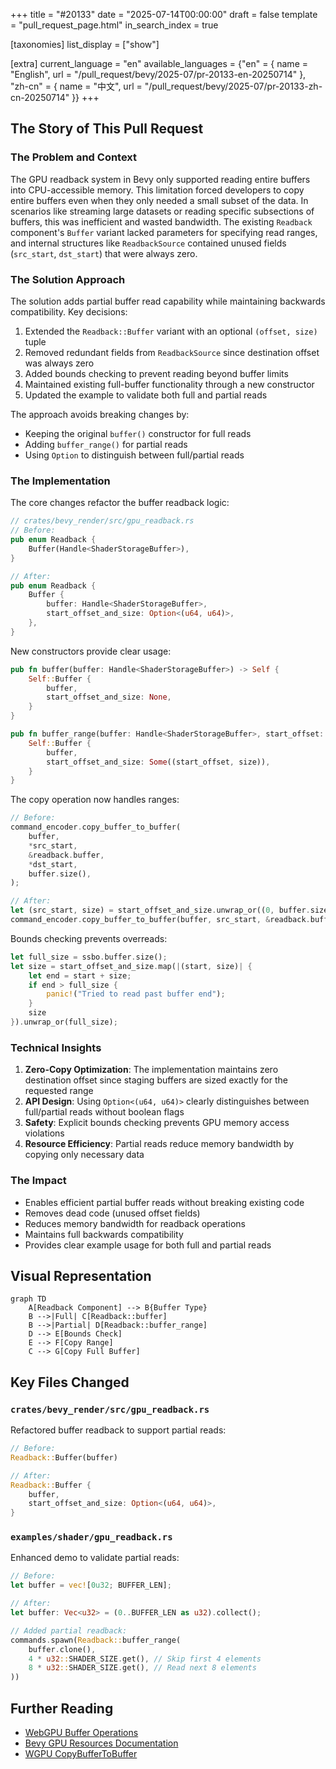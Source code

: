 +++
title = "#20133"
date = "2025-07-14T00:00:00"
draft = false
template = "pull_request_page.html"
in_search_index = true

[taxonomies]
list_display = ["show"]

[extra]
current_language = "en"
available_languages = {"en" = { name = "English", url = "/pull_request/bevy/2025-07/pr-20133-en-20250714" }, "zh-cn" = { name = "中文", url = "/pull_request/bevy/2025-07/pr-20133-zh-cn-20250714" }}
+++

## The Story of This Pull Request

### The Problem and Context
The GPU readback system in Bevy only supported reading entire buffers into CPU-accessible memory. This limitation forced developers to copy entire buffers even when they only needed a small subset of the data. In scenarios like streaming large datasets or reading specific subsections of buffers, this was inefficient and wasted bandwidth. The existing `Readback` component's `Buffer` variant lacked parameters for specifying read ranges, and internal structures like `ReadbackSource` contained unused fields (`src_start`, `dst_start`) that were always zero.

### The Solution Approach
The solution adds partial buffer read capability while maintaining backwards compatibility. Key decisions:
1. Extended the `Readback::Buffer` variant with an optional `(offset, size)` tuple
2. Removed redundant fields from `ReadbackSource` since destination offset was always zero
3. Added bounds checking to prevent reading beyond buffer limits
4. Maintained existing full-buffer functionality through a new constructor
5. Updated the example to validate both full and partial reads

The approach avoids breaking changes by:
- Keeping the original `buffer()` constructor for full reads
- Adding `buffer_range()` for partial reads
- Using `Option` to distinguish between full/partial reads

### The Implementation
The core changes refactor the buffer readback logic:

```rust
// crates/bevy_render/src/gpu_readback.rs
// Before:
pub enum Readback {
    Buffer(Handle<ShaderStorageBuffer>),
}

// After:
pub enum Readback {
    Buffer {
        buffer: Handle<ShaderStorageBuffer>,
        start_offset_and_size: Option<(u64, u64)>,
    },
}
```

New constructors provide clear usage:
```rust
pub fn buffer(buffer: Handle<ShaderStorageBuffer>) -> Self {
    Self::Buffer {
        buffer,
        start_offset_and_size: None,
    }
}

pub fn buffer_range(buffer: Handle<ShaderStorageBuffer>, start_offset: u64, size: u64) -> Self {
    Self::Buffer {
        buffer,
        start_offset_and_size: Some((start_offset, size)),
    }
}
```

The copy operation now handles ranges:
```rust
// Before:
command_encoder.copy_buffer_to_buffer(
    buffer,
    *src_start,
    &readback.buffer,
    *dst_start,
    buffer.size(),
);

// After:
let (src_start, size) = start_offset_and_size.unwrap_or((0, buffer.size()));
command_encoder.copy_buffer_to_buffer(buffer, src_start, &readback.buffer, 0, size);
```

Bounds checking prevents overreads:
```rust
let full_size = ssbo.buffer.size();
let size = start_offset_and_size.map(|(start, size)| {
    let end = start + size;
    if end > full_size {
        panic!("Tried to read past buffer end");
    }
    size
}).unwrap_or(full_size);
```

### Technical Insights
1. **Zero-Copy Optimization**: The implementation maintains zero destination offset since staging buffers are sized exactly for the requested range
2. **API Design**: Using `Option<(u64, u64)>` clearly distinguishes between full/partial reads without boolean flags
3. **Safety**: Explicit bounds checking prevents GPU memory access violations
4. **Resource Efficiency**: Partial reads reduce memory bandwidth by copying only necessary data

### The Impact
- Enables efficient partial buffer reads without breaking existing code
- Removes dead code (unused offset fields)
- Reduces memory bandwidth for readback operations
- Maintains full backwards compatibility
- Provides clear example usage for both full and partial reads

## Visual Representation

```mermaid
graph TD
    A[Readback Component] --> B{Buffer Type}
    B -->|Full| C[Readback::buffer]
    B -->|Partial| D[Readback::buffer_range]
    D --> E[Bounds Check]
    E --> F[Copy Range]
    C --> G[Copy Full Buffer]
```

## Key Files Changed

### `crates/bevy_render/src/gpu_readback.rs`
Refactored buffer readback to support partial reads:
```rust
// Before:
Readback::Buffer(buffer)

// After:
Readback::Buffer {
    buffer,
    start_offset_and_size: Option<(u64, u64)>,
}
```

### `examples/shader/gpu_readback.rs`
Enhanced demo to validate partial reads:
```rust
// Before:
let buffer = vec![0u32; BUFFER_LEN];

// After:
let buffer: Vec<u32> = (0..BUFFER_LEN as u32).collect();

// Added partial readback:
commands.spawn(Readback::buffer_range(
    buffer.clone(),
    4 * u32::SHADER_SIZE.get(), // Skip first 4 elements
    8 * u32::SHADER_SIZE.get(), // Read next 8 elements
))
```

## Further Reading
- [WebGPU Buffer Operations](https://gpuweb.github.io/gpuweb/#buffers)
- [Bevy GPU Resources Documentation](https://docs.rs/bevy/latest/bevy/render/render_resource/index.html)
- [WGPU CopyBufferToBuffer](https://docs.rs/wgpu/latest/wgpu/struct.CommandEncoder.html#method.copy_buffer_to_buffer)